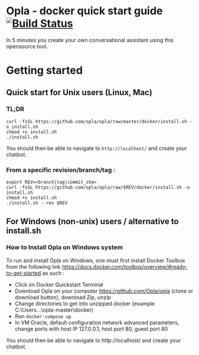 # Opla - docker quick start guide [![Build Status](https://travis-ci.org/Opla/opla.svg?branch=master)](https://travis-ci.org/Opla/opla)

In 5 minutes you create your own conversational assistant using this opensource tool.

# Getting started

## Quick start for Unix users (Linux, Mac)

### TL;DR 
```
curl -fsSL https://github.com/opla/opla/raw/master/docker/install.sh -o install.sh
chmod +x install.sh
./install.sh
```

You should then be able to navigate to `http://localhost/` and create your chatbot.

### From a specific revision/branch/tag :
```
export REV=<branch|tag|commit_sha>
curl -fsSL https://github.com/opla/opla/raw/$REV/docker/install.sh -o install.sh
chmod +x install.sh
./install.sh --rev $REV
```

## For Windows (non-unix) users / alternative to install.sh


### How to Install Opla on Windows system

To run and install Opla on Windows, one must first install Docker Toolbox from the following link https://docs.docker.com/toolbox/overview/#ready-to-get-started as such : 

 - Click on Docker Quickstart Terminal
 - Download Opla on your computer https://github.com/Opla/opla (clone or download button), download Zip, unzip
 - Change directories to get into unzipped docker (example C:\Users\...\opla-master\docker)
- Run `docker-compose up `
- In VM Oracle, default configuration network advanced parameters, change ports with host IP 127.0.0.1, host port 80, guest port 80

You should then be able to navigate to http://localhost/ and create your chatbot.
